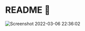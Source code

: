 # README 📖

![Screenshot 2022-03-06 22:36:02](https://user-images.githubusercontent.com/72122026/156933735-0244a678-9328-4a00-9313-52089063cb61.png)
